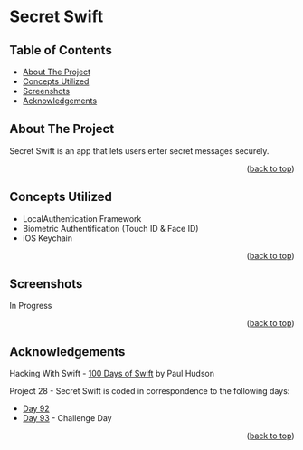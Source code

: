 # Secret Swift


<!-- Table of Contents -->
## Table of Contents
* [About The Project](#about-the-project)
* [Concepts Utilized](#concepts-utilized)
* [Screenshots](#screenshots)
* [Acknowledgements](#acknowledgements)


<!-- ABOUT THE PROJECT -->
## About The Project

Secret Swift is an app that lets users enter secret messages securely.

<p align="right">(<a href="#top">back to top</a>)</p>


<!-- CONCEPTS UTILIZED -->
## Concepts Utilized
* LocalAuthentication Framework
* Biometric Authentification (Touch ID & Face ID)
* iOS Keychain

<p align="right">(<a href="#top">back to top</a>)</p>


<!-- SCREENSHOTS -->
## Screenshots
In Progress

<p align="right">(<a href="#top">back to top</a>)</p>


<!-- ACKNOWLEDGEMENTS -->
## Acknowledgements
Hacking With Swift - [100 Days of Swift] by Paul Hudson

Project 28 - Secret Swift is coded in correspondence to the following days:
* [Day 92]
* [Day 93] - Challenge Day

<p align="right">(<a href="#top">back to top</a>)</p>



<!-- MARKDOWN LINKS & IMAGES -->
<!-- https://www.markdownguide.org/basic-syntax/#reference-style-links -->
[100 Days of Swift]: https://www.hackingwithswift.com/100 (100 Days of Swift)
[Day 92]: https://www.hackingwithswift.com/100/92
[Day 93]: https://www.hackingwithswift.com/100/93
